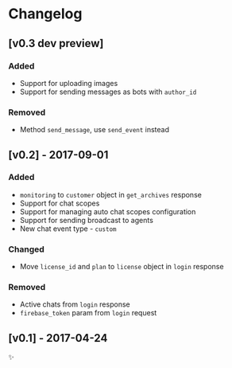 # Changelog

## [v0.3 dev preview]

### Added
- Support for uploading images
- Support for sending messages as bots with `author_id`

### Removed
- Method `send_message`, use `send_event` instead

## [v0.2] - 2017-09-01

### Added
- `monitoring` to `customer` object in `get_archives` response
- Support for chat scopes
- Support for managing auto chat scopes configuration
- Support for sending broadcast to agents
- New chat event type - `custom`

### Changed
- Move `license_id` and `plan` to `license` object in `login` response

### Removed
- Active chats from `login` response
- `firebase_token` param from `login` request

## [v0.1] - 2017-04-24

:sparkles: